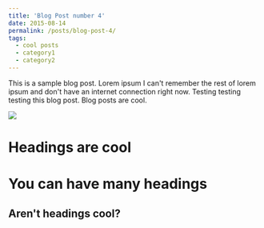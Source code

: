 ```yaml
---
title: 'Blog Post number 4'
date: 2015-08-14
permalink: /posts/blog-post-4/
tags:
  - cool posts
  - category1
  - category2
---
```


This is a sample blog post. Lorem ipsum I can't remember the rest of lorem ipsum and don't have an internet connection right now. Testing testing testing this blog post. Blog posts are cool.

![](../../../images/2024-05-04-20-09-09-image.png)

Headings are cool
======

You can have many headings
======

Aren't headings cool?
------